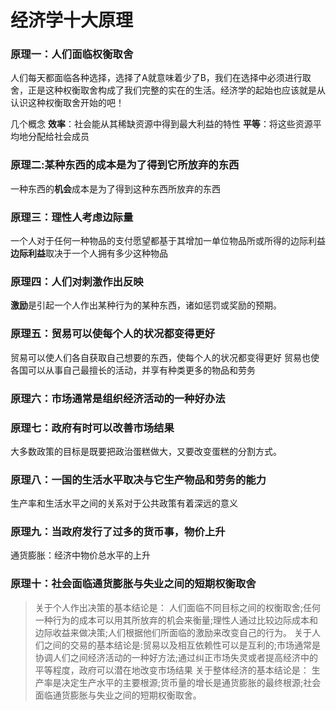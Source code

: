 # 经济学十大原理
### 原理一：人们面临权衡取舍
人们每天都面临各种选择，选择了A就意味着少了B，我们在选择中必须进行取舍，正是这种权衡取舍构成了我们完整的实在的生活。经济学的起始也应该就是从认识这种权衡取舍开始的吧！

几个概念
**效率**：社会能从其稀缺资源中得到最大利益的特性
**平等**：将这些资源平均地分配给社会成员

### 原理二:某种东西的成本是为了得到它所放弃的东西
一种东西的**机会**成本是为了得到这种东西所放弃的东西

### 原理三：理性人考虑边际量
一个人对于任何一种物品的支付愿望都基于其增加一单位物品所或所得的边际利益
**边际利益**取决于一个人拥有多少这种物品

### 原理四：人们对刺激作出反映
**激励**是引起一个人作出某种行为的某种东西，诸如惩罚或奖励的预期。

### 原理五：贸易可以使每个人的状况都变得更好
贸易可以使人们各自获取自己想要的东西，使每个人的状况都变得更好
贸易也使各国可以从事自己最擅长的活动，并享有种类更多的物品和劳务

### 原理六：市场通常是组织经济活动的一种好办法

### 原理七：政府有时可以改善市场结果
大多数政策的目标是既要把政治蛋糕做大，又要改变蛋糕的分割方式。

### 原理八：一国的生活水平取决与它生产物品和劳务的能力
生产率和生活水平之间的关系对于公共政策有着深远的意义

### 原理九：当政府发行了过多的货币事，物价上升
通货膨胀：经济中物价总水平的上升

### 原理十：社会面临通货膨胀与失业之间的短期权衡取舍

> 关于个人作出决策的基本结论是：
人们面临不同目标之间的权衡取舍;任何一种行为的成本可以用其所放弃的机会来衡量;理性人通过比较边际成本和边际收益来做决策;人们根据他们所面临的激励来改变自己的行为。
关于人们之间的交易的基本结论是:贸易以及相互依赖性可以是互利的;市场通常是协调人们之间经济活动的一种好方法;通过纠正市场失灵或者提高经济中的平等程度，政府可以潜在地改变市场结果
关于整体经济的基本结论是：
生产率是决定生产水平的主要根源;货币量的增长是通货膨胀的最终根源;社会面临通货膨胀与失业之间的短期权衡取舍。

